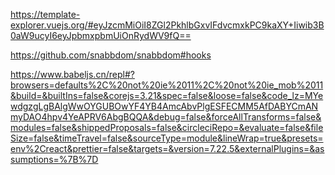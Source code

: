 <!--  Vue Template Explorer -->
https://template-explorer.vuejs.org/#eyJzcmMiOiI8ZGl2PkhlbGxvIFdvcmxkPC9kaXY+Iiwib3B0aW9ucyI6eyJpbmxpbmUiOnRydWV9fQ==

<!-- Vue Diff---snabbdom 源码解读 -->
https://github.com/snabbdom/snabbdom#hooks

<!--  Babel    JSX compiler-->
https://www.babeljs.cn/repl#?browsers=defaults%2C%20not%20ie%2011%2C%20not%20ie_mob%2011&build=&builtIns=false&corejs=3.21&spec=false&loose=false&code_lz=MYewdgzgLgBAlgWwOYGUBOwYF4YB4AmcAbvPlgESFECMM5AfDABYCmANmyDAO4hpv4YeAPRV6AbgBQQA&debug=false&forceAllTransforms=false&modules=false&shippedProposals=false&circleciRepo=&evaluate=false&fileSize=false&timeTravel=false&sourceType=module&lineWrap=true&presets=env%2Creact&prettier=false&targets=&version=7.22.5&externalPlugins=&assumptions=%7B%7D

